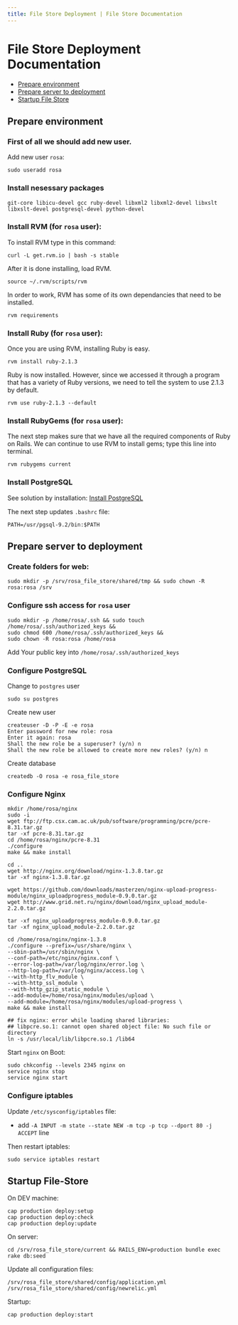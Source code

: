 ```yaml
---
title: File Store Deployment | File Store Documentation
---
```


# File Store Deployment Documentation

* [Prepare environment](#prepare-environment)
* [Prepare server to deployment](#prepare-server-to-deployment)
* [Startup File Store](#startup-file-store)

## Prepare environment

### First of all we should add new user.

Add new user `rosa`:

    sudo useradd rosa


### Install nesessary packages

    git-core libicu-devel gcc ruby-devel libxml2 libxml2-devel libxslt libxslt-devel postgresql-devel python-devel

### Install RVM (for `rosa` user):

To install RVM type in this command:

    curl -L get.rvm.io | bash -s stable

After it is done installing, load RVM.

    source ~/.rvm/scripts/rvm

In order to work, RVM has some of its own dependancies that need to be installed.

    rvm requirements

### Install Ruby (for `rosa` user):

Once you are using RVM, installing Ruby is easy.

    rvm install ruby-2.1.3

Ruby is now installed. However, since we accessed it through a program that has a variety of Ruby versions, we need to tell the system to use 2.1.3 by default.

    rvm use ruby-2.1.3 --default

### Install RubyGems (for `rosa` user):

The next step makes sure that we have all the required components of Ruby on Rails. We can continue to use RVM to install gems; type this line into terminal.

    rvm rubygems current

### Install PostgreSQL

See solution by installation: [Install PostgreSQL](http://www.if-not-true-then-false.com/2012/install-postgresql-on-fedora-centos-red-hat-rhel)

The next step updates `.bashrc` file:

    PATH=/usr/pgsql-9.2/bin:$PATH

## Prepare server to deployment

### Create folders for web:

    sudo mkdir -p /srv/rosa_file_store/shared/tmp && sudo chown -R rosa:rosa /srv

### Configure ssh access for `rosa` user

    sudo mkdir -p /home/rosa/.ssh && sudo touch /home/rosa/.ssh/authorized_keys &&
    sudo chmod 600 /home/rosa/.ssh/authorized_keys &&
    sudo chown -R rosa:rosa /home/rosa

Add Your public key into `/home/rosa/.ssh/authorized_keys`

### Configure PostgreSQL

Change to `postgres` user

    sudo su postgres

Create new user

    createuser -D -P -E -e rosa
    Enter password for new role: rosa
    Enter it again: rosa
    Shall the new role be a superuser? (y/n) n
    Shall the new role be allowed to create more new roles? (y/n) n

Create database

    createdb -O rosa -e rosa_file_store

### Configure Nginx

    mkdir /home/rosa/nginx
    sudo -i
    wget ftp://ftp.csx.cam.ac.uk/pub/software/programming/pcre/pcre-8.31.tar.gz
    tar -xf pcre-8.31.tar.gz
    cd /home/rosa/nginx/pcre-8.31
    ./configure
    make && make install

    cd ..
    wget http://nginx.org/download/nginx-1.3.8.tar.gz
    tar -xf nginx-1.3.8.tar.gz

    wget https://github.com/downloads/masterzen/nginx-upload-progress-module/nginx_uploadprogress_module-0.9.0.tar.gz
    wget http://www.grid.net.ru/nginx/download/nginx_upload_module-2.2.0.tar.gz

    tar -xf nginx_uploadprogress_module-0.9.0.tar.gz
    tar -xf nginx_upload_module-2.2.0.tar.gz

    cd /home/rosa/nginx/nginx-1.3.8
    ./configure --prefix=/usr/share/nginx \
    --sbin-path=/usr/sbin/nginx \
    --conf-path=/etc/nginx/nginx.conf \
    --error-log-path=/var/log/nginx/error.log \
    --http-log-path=/var/log/nginx/access.log \
    --with-http_flv_module \
    --with-http_ssl_module \
    --with-http_gzip_static_module \
    --add-module=/home/rosa/nginx/modules/upload \
    --add-module=/home/rosa/nginx/modules/upload-progress \
    make && make install

    ## fix nginx: error while loading shared libraries:
    ## libpcre.so.1: cannot open shared object file: No such file or directory
    ln -s /usr/local/lib/libpcre.so.1 /lib64 

Start `nginx` on Boot:

    sudo chkconfig --levels 2345 nginx on
    service nginx stop
    service nginx start


### Configure iptables

Update `/etc/sysconfig/iptables` file:

  * add `-A INPUT -m state --state NEW -m tcp -p tcp --dport 80 -j ACCEPT` line 

Then restart iptables:
    
    sudo service iptables restart


## Startup File-Store

On DEV machine:

    cap production deploy:setup
    cap production deploy:check
    cap production deploy:update

On server:

    cd /srv/rosa_file_store/current && RAILS_ENV=production bundle exec rake db:seed

Update all configuration files:

    /srv/rosa_file_store/shared/config/application.yml
    /srv/rosa_file_store/shared/config/newrelic.yml

Startup:

    cap production deploy:start

